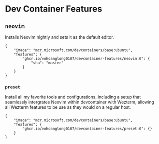 # Dev Container Features

## `neovim`

Installs Neovim nightly and sets it as the default editor.

```jsonc
{
    "image": "mcr.microsoft.com/devcontainers/base:ubuntu",
    "features": {
        "ghcr.io/vohoanglong0107/devcontainer-features/neovim:0": {
            "sha": "master"
        }
    }
}
```

### `preset`

Install all my favorite tools and configurations, including a setup that seamlessly intergrates Neovim within devcontainer with Wezterm, allowing all Wezterm features to be use as they would on a regular host.

```jsonc
{
    "image": "mcr.microsoft.com/devcontainers/base:ubuntu",
    "features": {
        "ghcr.io/vohoanglong0107/devcontainer-features/preset:0": {}
    }
}
```
